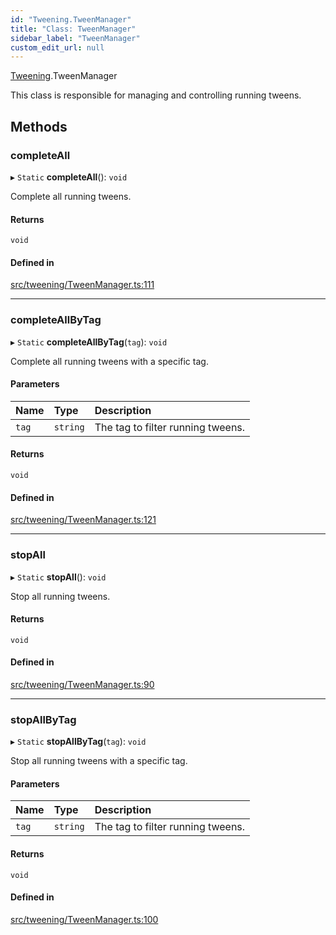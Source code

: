 ```yaml
---
id: "Tweening.TweenManager"
title: "Class: TweenManager"
sidebar_label: "TweenManager"
custom_edit_url: null
---
```


[Tweening](../namespaces/Tweening.md).TweenManager

This class is responsible for managing and controlling running tweens.

## Methods

### completeAll

▸ `Static` **completeAll**(): `void`

Complete all running tweens.

#### Returns

`void`

#### Defined in

[src/tweening/TweenManager.ts:111](https://github.com/agargaro/three.ez/blob/e7ff09c/src/tweening/TweenManager.ts#L111)

___

### completeAllByTag

▸ `Static` **completeAllByTag**(`tag`): `void`

Complete all running tweens with a specific tag.

#### Parameters

| Name | Type | Description |
| :------ | :------ | :------ |
| `tag` | `string` | The tag to filter running tweens. |

#### Returns

`void`

#### Defined in

[src/tweening/TweenManager.ts:121](https://github.com/agargaro/three.ez/blob/e7ff09c/src/tweening/TweenManager.ts#L121)

___

### stopAll

▸ `Static` **stopAll**(): `void`

Stop all running tweens.

#### Returns

`void`

#### Defined in

[src/tweening/TweenManager.ts:90](https://github.com/agargaro/three.ez/blob/e7ff09c/src/tweening/TweenManager.ts#L90)

___

### stopAllByTag

▸ `Static` **stopAllByTag**(`tag`): `void`

Stop all running tweens with a specific tag.

#### Parameters

| Name | Type | Description |
| :------ | :------ | :------ |
| `tag` | `string` | The tag to filter running tweens. |

#### Returns

`void`

#### Defined in

[src/tweening/TweenManager.ts:100](https://github.com/agargaro/three.ez/blob/e7ff09c/src/tweening/TweenManager.ts#L100)
